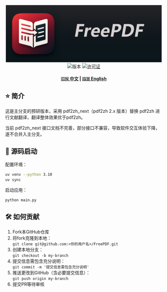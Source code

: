 <div align="center">
  <img src="assets/logo_with_txt.png" width="500" alt="FreePDF">
</div>

<div align="center">
  <img src="https://img.shields.io/badge/版本-预研版-blue" alt="版本">
  <a href="LICENSE"><img src="https://img.shields.io/badge/许可证-AGPL3.0-green" alt="许可证"></a>
  <h4>
    <a href="README.md">🇨🇳 中文</a>
    <span> | </span>
    <a href="README_EN.md">🇬🇧 English</a>
  </h4>
</div>

## ⭐️ 简介

这是主分支的预研版本，采用 pdf2zh_next（pdf2zh 2.x 版本）替换 pdf2zh 进行文献翻译，翻译整体效果优于pdf2zh。

当前 pdf2zh_next 接口文档不完善，部分接口不兼容，导致软件交互体验下降，遂不合并入主分支。

## 🔧 源码启动

配置环境：

```bash
uv venv --python 3.10
uv sync
```

启动应用：

```bash
python main.py
```


## 🛠️ 如何贡献

1. Fork本GitHub仓库
2. 将fork克隆到本地：  
`git clone git@github.com:<你的用户名>/FreePDF.git`
3. 创建本地分支：  
`git checkout -b my-branch`
4. 提交信息需包含充分说明：  
`git commit -m '提交信息需包含充分说明'`
5. 推送更改到GitHub（含必要提交信息）：  
`git push origin my-branch`
6. 提交PR等待审核